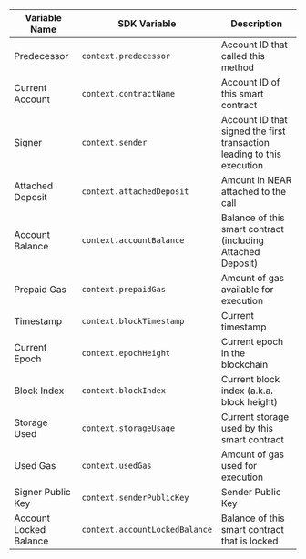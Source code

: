 <TableAs>

| Variable Name          | SDK Variable                   | Description                                                            |
| ---------------------- | ------------------------------ | ---------------------------------------------------------------------- |
| Predecessor            | `context.predecessor`          | Account ID that called this method                                     |
| Current Account        | `context.contractName`         | Account ID of this smart contract                                      |
| Signer                 | `context.sender`               | Account ID that signed the first transaction leading to this execution |
| Attached Deposit       | `context.attachedDeposit`      | Amount in NEAR attached to the call                                    |
| Account Balance        | `context.accountBalance`       | Balance of this smart contract (including Attached Deposit)            |
| Prepaid Gas            | `context.prepaidGas`           | Amount of gas available for execution                                  |
| Timestamp              | `context.blockTimestamp`       | Current timestamp                                                      |
| Current Epoch          | `context.epochHeight`          | Current epoch in the blockchain                                        |
| Block Index            | `context.blockIndex`           | Current block index (a.k.a. block height)                              |
| Storage Used           | `context.storageUsage`         | Current storage used by this smart contract                            |
| Used Gas               | `context.usedGas`              | Amount of gas used for execution                                       |
| Signer Public Key      | `context.senderPublicKey`      | Sender Public Key                                                      |
| Account Locked Balance | `context.accountLockedBalance` | Balance of this smart contract that is locked                          |

</TableAs>